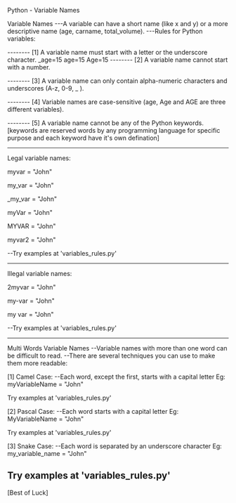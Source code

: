Python - Variable Names

Variable Names 
---A variable can have a short name (like x and y) or a more descriptive name (age, carname, total_volume). 
---Rules for Python variables:

-------- [1] A variable name must start with a letter or the underscore character.
                _age=15
                age=15
                Age=15
-------- [2] A variable name cannot start with a number.

-------- [3] A variable name can only contain alpha-numeric characters and underscores (A-z, 0-9, _ ).

-------- [4] Variable names are case-sensitive (age, Age and AGE are three different variables).

-------- [5] A variable name cannot be any of the Python keywords.[keywords are reserved words by any programming language for specific purpose and each keyword have it's own defination]


---------------------------------------------------------------------------------------------------------------------------------------------------------------------------

Legal variable names:

myvar = "John"

my_var = "John"

_my_var = "John"

myVar = "John"

MYVAR = "John"

myvar2 = "John"

--Try examples at 'variables_rules.py'

------------------------------------------------------------------------------------------------------------------------------------------------------------

Illegal variable names:

2myvar = "John"

my-var = "John"

my var = "John"

--Try examples at 'variables_rules.py'

------------------------------------------------------------------------------------------------------------------------------------------------------------------

Multi Words Variable Names
--Variable names with more than one word can be difficult to read.
--There are several techniques you can use to make them more readable:

[1] Camel Case:
--Each word, except the first, starts with a capital letter
Eg:
myVariableName = "John"

Try examples at 'variables_rules.py'    

            
[2] Pascal Case:
--Each word starts with a capital letter
Eg:
MyVariableName = "John"

Try examples at 'variables_rules.py'

[3] Snake Case:
--Each word is separated by an underscore character
Eg:
my_variable_name = "John"

Try examples at 'variables_rules.py'
------------------------------------------------------------------------------------------------------------------------------------

[Best of Luck]